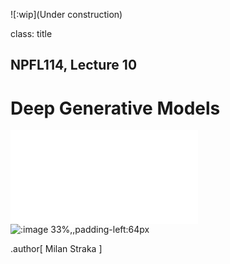 ![:wip](Under construction)

class: title
## NPFL114, Lecture 10

# Deep Generative Models

![:pdf 26%,,padding-right:64px](../res/mff.pdf)
![:image 33%,,padding-left:64px](../res/ufal.svg)

.author[
Milan Straka
]
